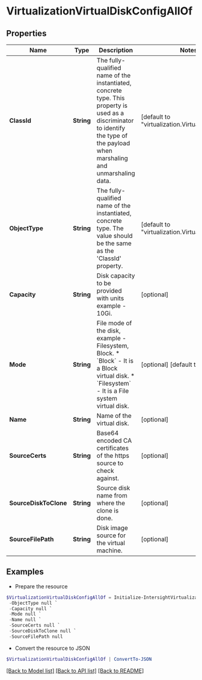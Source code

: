 # VirtualizationVirtualDiskConfigAllOf
## Properties

Name | Type | Description | Notes
------------ | ------------- | ------------- | -------------
**ClassId** | **String** | The fully-qualified name of the instantiated, concrete type. This property is used as a discriminator to identify the type of the payload when marshaling and unmarshaling data. | [default to "virtualization.VirtualDiskConfig"]
**ObjectType** | **String** | The fully-qualified name of the instantiated, concrete type. The value should be the same as the &#39;ClassId&#39; property. | [default to "virtualization.VirtualDiskConfig"]
**Capacity** | **String** | Disk capacity to be provided with units example - 10Gi. | [optional] 
**Mode** | **String** | File mode of the disk, example - Filesystem, Block. * &#x60;Block&#x60; - It is a Block virtual disk. * &#x60;Filesystem&#x60; - It is a File system virtual disk. | [optional] [default to "Block"]
**Name** | **String** | Name of the virtual disk. | [optional] 
**SourceCerts** | **String** | Base64 encoded CA certificates of the https source to check against. | [optional] 
**SourceDiskToClone** | **String** | Source disk name from where the clone is done. | [optional] 
**SourceFilePath** | **String** | Disk image source for the virtual machine. | [optional] 

## Examples

- Prepare the resource
```powershell
$VirtualizationVirtualDiskConfigAllOf = Initialize-IntersightVirtualizationVirtualDiskConfigAllOf  -ClassId null `
 -ObjectType null `
 -Capacity null `
 -Mode null `
 -Name null `
 -SourceCerts null `
 -SourceDiskToClone null `
 -SourceFilePath null
```

- Convert the resource to JSON
```powershell
$VirtualizationVirtualDiskConfigAllOf | ConvertTo-JSON
```

[[Back to Model list]](../README.md#documentation-for-models) [[Back to API list]](../README.md#documentation-for-api-endpoints) [[Back to README]](../README.md)

